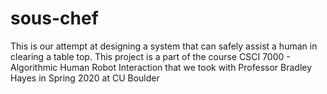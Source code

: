 # sous-chef
This is our attempt at designing a system that can safely assist a human in clearing a table top. This project is a part of the course CSCI 7000 - Algorithmic Human Robot Interaction that we took with Professor Bradley Hayes in Spring 2020 at CU Boulder
